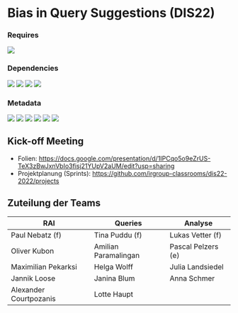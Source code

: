 # Bias in Query Suggestions (DIS22)

### Requires
![](https://img.shields.io/github/pipenv/locked/python-version/irgroup-classrooms/dis22-2022)
### Dependencies
![](https://img.shields.io/github/pipenv/locked/dependency-version/irgroup-classrooms/dis22-2022/numpy)
![](https://img.shields.io/github/pipenv/locked/dependency-version/irgroup-classrooms/dis22-2022/requests)
![](https://img.shields.io/github/pipenv/locked/dependency-version/irgroup-classrooms/dis22-2022/bs4)
![](https://img.shields.io/github/pipenv/locked/dependency-version/irgroup-classrooms/dis22-2022/pandas)
### Metadata
![](https://img.shields.io/github/languages/top/irgroup-classrooms/dis22-2022)
![](https://img.shields.io/github/contributors/irgroup-classrooms/dis22-2022)
![](https://img.shields.io/github/last-commit/irgroup-classrooms/dis22-2022)
![](https://img.shields.io/github/license/irgroup-classrooms/dis22-2022)
![](https://img.shields.io/github/downloads/irgroup-classrooms/dis22-2022/total)
![](https://img.shields.io/github/workflow/status/irgroup-classrooms/dis22-2022/RAI-Package?logo=GitHub&label=Test)

## Kick-off Meeting

* Folien: https://docs.google.com/presentation/d/1IPCqo5o9eZrUS-TeX3zBwJxnVbIo3fisj21YUpV2aUM/edit?usp=sharing
* Projektplanung (Sprints): https://github.com/irgroup-classrooms/dis22-2022/projects

## Zuteilung der Teams

|RAI                    |Queries              |Analyse            |
|-----------------------|---------------------|-------------------|
|Paul Nebatz (f)        |Tina Puddu (f)       |Lukas Vetter (f)   |
|Oliver Kubon           |Amilian Paramalingan |Pascal Pelzers (e) |
|Maximilian Pekarksi    |Helga Wolff          |Julia Landsiedel   |
|Jannik Loose           |Janina Blum          |Anna Schmer        |
|Alexander Courtpozanis |Lotte Haupt          |                   |
